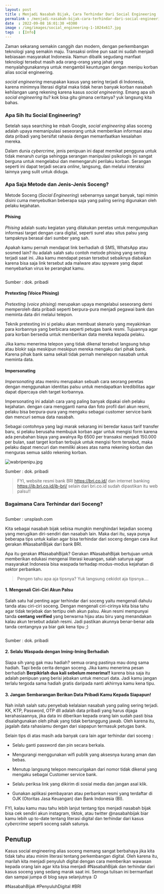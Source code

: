 ```yaml
---
layout: post
title : Menjadi Nasabah Bijak, Cara Terhindar Dari Social Engineering
permalink : /menjadi-nasabah-bijak-cara-terhindar-dari-social-engineering/
date  : 2022-09-08 16:01:30 +0300
image : /img/images/social_engineering-1-1024x617.jpg
tags  : [Info]
---
```


<p class="text-justify">Zaman sekarang semakin canggih dan modern, dengan perkembangan teknologi yang semakin maju. Transaksi online pun saat ini sudah menjadi kebiasaan masyarakat Indonesia. Namun dibalik segudang manfaat teknologi tersebut masih ada orang-orang yang jahat yang menyalahgunakannya untuk mengambil keuntungan dengan menipu korban alias social engineering.</p>

<p class="text-justify"><em>social engineering</em> merupakan kasus yang sering terjadi di Indonesia, karena minimnya literasi digital maka tidak heran banyak korban nasabah kehilangan uang rekening karena kasus <em>social engineering</em>. Emang apa sih <em>social engineering</em> itu? kok bisa gitu gimana ceritanya? yuk langsung kita bahas.</p>

### Apa Sih Itu Social Engineering?

<p class="text-justify">Setelah saya searching ke mbah Google, <em>social engineering</em> alias soceng adalah upaya memanipulasi seseorang untuk memberikan informasi atau data pribadi yang bersifat rahasia dengan memanfaatkan kesalahan mereka.</p>
<p class="text-justify">Dalam dunia <em>cybercrime,</em> jenis penipuan ini dapat memikat pengguna untuk tidak menaruh curiga sehingga serangan manipulasi psikologis ini sangat berguna untuk mengelabui dan memengaruhi perilaku korban. Serangan seperti ini dapat terjadi secara <em>online</em>, langsung, dan melalui interaksi lainnya yang sulit untuk diduga.</p>

### Apa Saja Metode dan Jenis-Jenis Soceng?

<p class="text-justify">Metode Soceng (<em>Social Engineering</em>) sebenarnya sangat banyak, tapi mimin disini cuma menyebutkan beberapa saja yang paling sering digunakan oleh pelaku kejahatan.</p>

#### Phising

<p class="text-justify"><em>Phising</em> adalah suatu kegiatan yang dilakukan peretas untuk mengumpulkan informasi target dengan cara digital, seperti surel atau situs palsu yang tampaknya berasal dari sumber yang sah.</p>
<p class="text-justify">Apakah kamu pernah mendapat link berhadiah di SMS, WhatsApp atau sosmed lain? itu adalah salah satu contoh metode phising yang sering terjadi saat ini. Jika kamu mendapat pesan tersebut sebaiknya diabaikan karena bisa saja link tersebut ada malware atau spyware yang dapat menyebarkan virus ke perangkat kamu.</p>

<img title="" src="{{site.baseurl}}/img/images/text303.png" alt="" data-align="center">

<p class="text-center">Sumber : dok. pribadi</p>

#### Pretexting (Voice Phising)

<p class="text-justify"><em>Pretexting</em> (<em>voice phising</em>) merupakan upaya mengelabui seseorang demi memperoleh data pribadi seperti berpura-pura menjadi pegawai bank dan meminta data diri melalui telepon.</p>
<p class="text-justify">Teknik pretexting ini si pelaku akan membuat skenario yang meyakinkan para korbannya yang berbicara seperti petugas bank resmi. Tujuannya agar para korban bersedia untuk memberikan data mereka kepada pelaku.</p>
<p class="text-justify">Jika kamu menerima telepon yang tidak dikenal tersebut langsung tutup atau blokir saja meskipun meskipun mereka mengaku dari pihak bank. Karena pihak bank sama sekali tidak pernah menelepon nasabah untuk meminta data.</p>

#### Impersonating

<p class="text-justify"><em>Impersonating</em> atau meniru merupakan sebuah cara seorang peretas dengan menggunakan identitas palsu untuk mendapatkan kredibilitas agar dapat dipercaya oleh target korbannya.</p>
<p class="text-justify">Impersonating ini adalah cara yang paling banyak dipakai oleh pelaku kejahatan. dengan cara mengganti nama dan foto profil dari akun resmi, pelaku bisa berpura-pura yang mengaku sebagai customer service bank dan mencuri semua data nasabah.</p>
<p class="text-justify">Sebagai contohnya yang lagi marak sekarang ini beredar kasus tarif transfer baru, si pelaku berusaha membujuk korban agar untuk mengisi form karena ada perubahan biaya yang awalnya Rp 6500 per transaksi menjadi 150.000 per bulan, saat target korban terbujuk untuk mengisi form tersebut, maka pelaku dapat mencuri dan memiliki akses atas nama rekening korban dan menguras semua saldo rekening korban.</p>

<img title="" src="{{site.baseurl}}/img/images/text302.png" alt="wabripenipu.jpg" data-align="center">

<p class="text-center">Sumber : dok. pribadi</p>

> FYI, website resmi bank BRI https://bri.co.id/ dan internet banking https://ib.bri.co.id/ib-bri/ selain dari bri.co.id sudah dipastikan itu web palsu!!

### Bagaimana Cara Terhindar dari Soceng?

<img src="{{site.baseurl}}/img/images/franck-DoWZMPZ-M9s-unsplash.jpg" title="" alt="" data-align="center">

<p class="text-center">Sumber : unsplash.com</p>

<p class="text-justify">Kita sebagai nasabah bijak sebisa mungkin menghindari kejadian soceng yang merugikan diri-sendiri dan nasabah lain. Maka dari itu, saya punya beberapa tips untuk kalian agar bisa terhindar dari soceng dengan cara ikut gerakan #NasabahBijak dari bank BRI.</p>
<p class="text-justify">Apa itu gerakan #NasabahBijak? Gerakan #NasabahBijak bertujuan untuk memberikan edukasi mengenai literasi keuangan, salah satunya agar masyarakat Indonesia bisa waspada terhadap modus-modus kejahatan di sektor perbankan.</p>

> Pengen tahu apa aja tipsnya? Yuk langsung cekidot aja tipsnya....

#### 1. Mengenali Ciri-Ciri Akun Palsu

<p class="text-justify">Salah satu hal penting agar terhindar dari soceng yaitu mengenali dahulu tanda atau ciri-ciri soceng. Dengan mengenali ciri-cirinya kita bisa tahu agar tidak terjebak dan tertipu oleh akun palsu. Akun resmi mempunyai tanda <strong>centang verified</strong> yang berwarna hijau atau biru yang menandakan kalau akun tersebut adalah resmi. Jadi pastikan akunnya benar-benar ada tanda centangnya ya biar gak kena tipu ;)</p>

<img title="" src="{{site.baseurl}}/img/images/image914-9.jpg" alt="" data-align="center">

<p class="text-center">Sumber : dok. pribadi</p>

#### 2. Selalu Waspada dengan Iming-Iming Berhadiah

<p class="text-justify">Siapa sih yang gak mau hadiah? semua orang pastinya mau dong sama hadiah. Tapi beda cerita dengan soceng. Jika kamu menerima pesan berhadiah <strong>Berpikirlah dua kali sebelum menerima!!</strong> karena bisa saja itu adalah penipuan yang berisi jebakan untuk mencuri data. Jadi kamu jangan terlalu tergoda sama hadiah gratis daripada nanti akhirnya kamu kena tipu.</p>

#### 3. Jangan Sembarangan Berikan Data Pribadi Kamu Kepada Siapapun!

<p class="text-justify">Nah inilah salah satu penyebab kelalaian nasabah yang paling sering terjadi. KK, KTP, Password, OTP dll adalah data pribadi yang harus dijaga kerahasiaannya, jika data ini diberikan kepada orang lain sudah pasti bisa disalahgunakan oleh pihak yang tidak bertanggung jawab. Oleh karena itu, jagalah data rahasiamu dengan dari siapapun termasuk petugas bank.</p>

Selain tips di atas masih ada banyak cara lain agar terhindar dari soceng :

- Selalu ganti password dan pin secara berkala.

- Mengurangi menggunakan wifi publik yang aksesnya kurang aman dan bebas.

- Menutup langsung telepon mencurigakan dari nomor tidak dikenal yang mengaku sebagai Customer service bank.

- Selalu periksa link yang dikirim di sosial media dan jangan asal klik.

- Gunakan aplikasi pembayaran atau perbankan resmi yang terdaftar di OJK (Otoritas Jasa Keuangan) dan Bank Indonesia (BI).

<p class="text-justify">FYI, kalau kamu mau tahu lebih lanjut tentang tips menjadi nasabah bijak bisa cek sendiri akun instagram, tiktok, atau twitter @nasabahbijak biar kamu lebih up to-date tentang literasi digital dan terhindar dari kasus <em>cybercrime</em> seperti soceng salah satunya.</p>

## Penutup

<p class="text-justify">Kasus social engineering alias soceng memang sangat berbahaya jika kita tidak tahu atau minim literasi tentang perkembangan digital. Oleh karena itu, marilah kita menjadi penyuluh digital dengan cara memberikan wawasan kepada orang lain agar kita bisa menjadi #NasabahBijak dan terhindar dari kasus soceng yang sedang marak saat ini. Semoga tulisan ini bermanfaat dan sampai jumpa di blog saya selanjutnya :D</p>

#NasabahBijak #PenyuluhDigital #BRI
